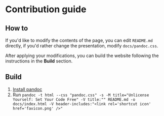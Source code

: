 # Contribution guide

## How to
If you'd like to modify the contents of the page, you can edit `README.md` directly, if you'd rather change the presentation, modify `docs/pandoc.css`.

After applying your modifications, you can build the website following the instructions in the **Build** section.

## Build
1. [Install pandoc](https://pandoc.org/installing.html)
2. Run `pandoc -t html --css "pandoc.css" -s -M title="Unlicense Yourself: Set Your Code Free" -V title:"" README.md -o docs/index.html -V header-includes:"<link rel='shortcut icon' href='favicon.png' />"`
